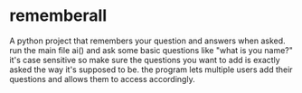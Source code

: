 # rememberall
A python project that remembers your question and answers when asked.
run the main file ai() and ask some basic questions like "what is you name?" 
it's case sensitive so make sure the questions you want to add is exactly asked the way it's supposed to be.
the program lets multiple users add their questions and allows them to access accordingly.
